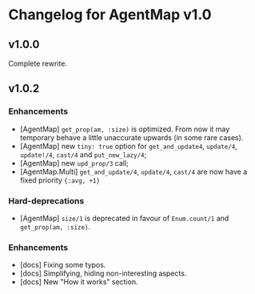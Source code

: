 # Changelog for AgentMap v1.0

## v1.0.0

Complete rewrite.

## v1.0.2

### Enhancements

  * [AgentMap] `get_prop(am, :size)` is optimized. From now it may temporary
    behave a little unaccurate upwards (in some rare cases).
  * [AgentMap] new `tiny: true` option for `get_and_update4`, `update/4`,
    `update!/4`, `cast/4` and `put_new_lazy/4`;
  * [AgentMap] new `upd_prop/3` call;
  * [AgentMap.Multi] `get_and_update/4`, `update/4`, `cast/4` are now have a
    fixed priority `{:avg, +1}`

### Hard-deprecations

  * [AgentMap] `size/1` is deprecated in favour of `Enum.count/1` and
    `get_prop(am, :size)`.

### Enhancements

  * [docs] Fixing some typos.
  * [docs] Simplifying, hiding non-interesting aspects.
  * [docs] New "How it works" section.

